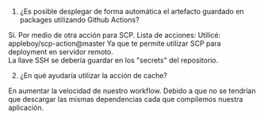 

1. ¿Es posible desplegar de forma automática el artefacto guardado en
packages utilizando Github Actions?

Sí. Por medio de otra acción para SCP.
Lista de acciones:
	Utilicé: appleboy/scp-action@master
	Ya que te permite utilizar SCP para deployment en servidor remoto.		
La llave SSH se debería guardar en los "secrets" del repositorio.

2. ¿En qué ayudaría utilizar la acción de cache?

En aumentar la velocidad de nuestro workflow.
Debido a que no se tendrían que descargar las mismas dependencias cada que
compilemos nuestra aplicación.







